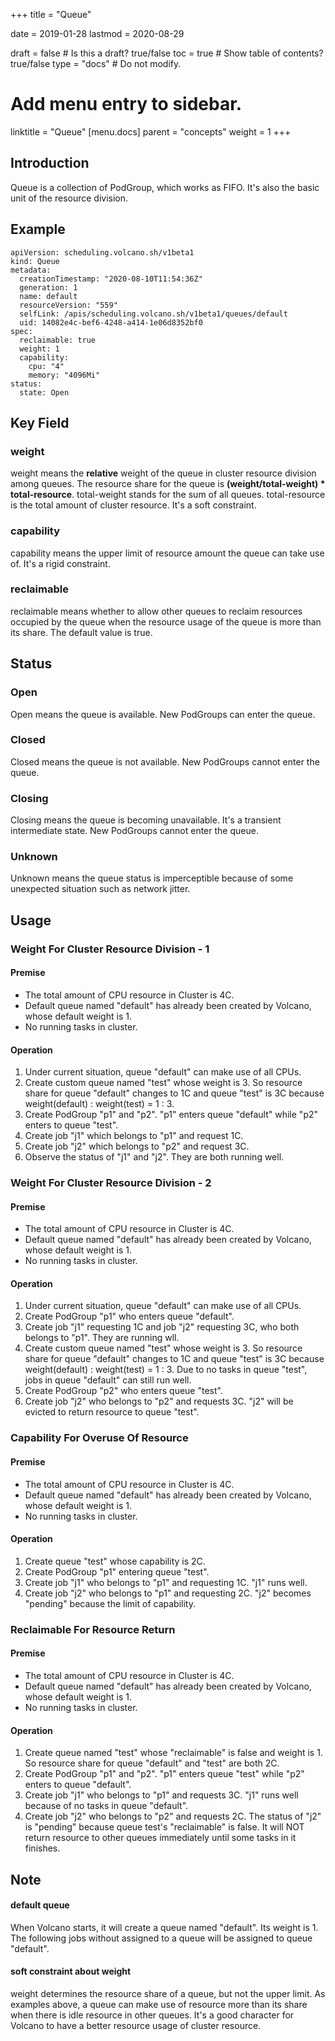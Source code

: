 +++
title =  "Queue"


date = 2019-01-28
lastmod = 2020-08-29

draft = false  # Is this a draft? true/false
toc = true  # Show table of contents? true/false
type = "docs"  # Do not modify.

# Add menu entry to sidebar.
linktitle = "Queue"
[menu.docs]
  parent = "concepts"
  weight = 1
+++

## Introduction
Queue is a collection of PodGroup, which works as FIFO. It's also the basic unit of the resource division.
## Example
```shell
apiVersion: scheduling.volcano.sh/v1beta1
kind: Queue
metadata:
  creationTimestamp: "2020-08-10T11:54:36Z"
  generation: 1
  name: default
  resourceVersion: "559"
  selfLink: /apis/scheduling.volcano.sh/v1beta1/queues/default
  uid: 14082e4c-bef6-4248-a414-1e06d8352bf0
spec:
  reclaimable: true
  weight: 1
  capability:
    cpu: "4"
    memory: "4096Mi"
status:
  state: Open
```
## Key Field
### weight
weight means the **relative** weight of the queue in cluster resource division among queues. The resource share for the
queue is **(weight/total-weight) * total-resource**. total-weight stands for the sum of all queues. total-resource is
the total amount of cluster resource. It's a soft constraint.
### capability
capability means the upper limit of resource amount the queue can take use of. It's a rigid constraint.
### reclaimable
reclaimable means whether to allow other queues to reclaim resources occupied by the queue when the resource usage of
the queue is more than its share. The default value is true.
## Status
### Open
Open means the queue is available. New PodGroups can enter the queue.
### Closed
Closed means the queue is not available. New PodGroups cannot enter the queue.
### Closing
Closing means the queue is becoming unavailable. It's a transient intermediate state. New PodGroups cannot enter the
queue.
### Unknown
Unknown means the queue status is imperceptible because of some unexpected situation such as network jitter.
## Usage
### Weight For Cluster Resource Division - 1
#### Premise

* The total amount of CPU resource in Cluster is 4C.
* Default queue named "default" has already been created by Volcano, whose default weight is 1.
* No running tasks in cluster.

#### Operation

1. Under current situation, queue "default" can make use of all CPUs.
2. Create custom queue named "test" whose weight is 3. So resource share for queue "default" changes to 1C and queue
"test" is 3C because weight(default) : weight(test) = 1 : 3.
3. Create PodGroup "p1" and "p2". "p1" enters queue "default" while "p2" enters to queue "test".
4. Create job "j1" which belongs to "p1" and request 1C.
5. Create job "j2" which belongs to "p2" and request 3C.
6. Observe the status of "j1" and "j2". They are both running well.

### Weight For Cluster Resource Division - 2
#### Premise

* The total amount of CPU resource in Cluster is 4C.
* Default queue named "default" has already been created by Volcano, whose default weight is 1.
* No running tasks in cluster.

#### Operation

1. Under current situation, queue "default" can make use of all CPUs.
2. Create PodGroup "p1" who enters queue "default".
3. Create job "j1" requesting 1C and job "j2" requesting 3C, who both belongs to "p1". They are running wll.
4. Create custom queue named "test" whose weight is 3. So resource share for queue "default" changes to 1C and queue
"test" is 3C because weight(default) : weight(test) = 1 : 3. Due to no tasks in queue "test", jobs in queue "default"
can still run well.
5. Create PodGroup "p2" who enters queue "test".
6. Create job "j2" who belongs to "p2" and requests 3C. "j2" will be evicted to return resource to queue "test".

### Capability For Overuse Of Resource
#### Premise

* The total amount of CPU resource in Cluster is 4C.
* Default queue named "default" has already been created by Volcano, whose default weight is 1.
* No running tasks in cluster.

#### Operation

1. Create queue "test" whose capability is 2C.
2. Create PodGroup "p1" entering queue "test".
3. Create job "j1" who belongs to "p1" and requesting 1C. "j1" runs well.
4. Create job "j2" who belongs to "p1" and requesting 2C. "j2" becomes "pending" because the limit of capability.

### Reclaimable For Resource Return
#### Premise

* The total amount of CPU resource in Cluster is 4C.
* Default queue named "default" has already been created by Volcano, whose default weight is 1.
* No running tasks in cluster.

#### Operation

1. Create queue named "test" whose "reclaimable" is false and weight is 1. So resource share for queue "default" and
"test" are both 2C.
2. Create PodGroup "p1" and "p2". "p1" enters queue "test" while "p2" enters to queue "default".
3. Create job "j1" who belongs to "p1" and requests 3C. "j1" runs well because of no tasks in queue "default".
4. Create job "j2" who belongs to "p2" and requests 2C. The status of "j2" is "pending" because queue test's "reclaimable"
is false. It will NOT return resource to other queues immediately until some tasks in it finishes.

## Note
#### default queue
When Volcano starts, it will create a queue named "default". Its weight is 1. The following jobs without assigned to a
queue will be assigned to queue "default".
#### soft constraint about weight
weight determines the resource share of a queue, but not the upper limit. As examples above, a queue can make use of
resource more than its share when there is idle resource in other queues. It's a good character for Volcano to have a
better resource usage of cluster resource.